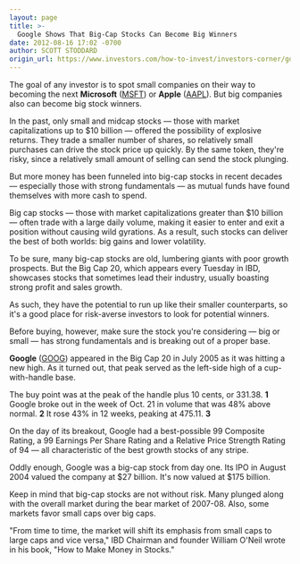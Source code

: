 ```yaml
---
layout: page
title: >-
  Google Shows That Big-Cap Stocks Can Become Big Winners
date: 2012-08-16 17:02 -0700
author: SCOTT STODDARD
origin_url: https://www.investors.com/how-to-invest/investors-corner/google-shows-big-cap-stocks-can-become-big-winners
---
```





The goal of any investor is to spot small companies on their way to becoming the next **Microsoft** ([MSFT](https://research.investors.com/quote.aspx?symbol=MSFT)) or **Apple** ([AAPL](https://research.investors.com/quote.aspx?symbol=AAPL)). But big companies also can become big stock winners.

  

In the past, only small and midcap stocks — those with market capitalizations up to \$10 billion — offered the possibility of explosive returns. They trade a smaller number of shares, so relatively small purchases can drive the stock price up quickly. By the same token, they're risky, since a relatively small amount of selling can send the stock plunging.

  

But more money has been funneled into big-cap stocks in recent decades — especially those with strong fundamentals — as mutual funds have found themselves with more cash to spend.

  

Big cap stocks — those with market capitalizations greater than \$10 billion — often trade with a large daily volume, making it easier to enter and exit a position without causing wild gyrations. As a result, such stocks can deliver the best of both worlds: big gains and lower volatility.

  

To be sure, many big-cap stocks are old, lumbering giants with poor growth prospects. But the Big Cap 20, which appears every Tuesday in IBD, showcases stocks that sometimes lead their industry, usually boasting strong profit and sales growth.

  

As such, they have the potential to run up like their smaller counterparts, so it's a good place for risk-averse investors to look for potential winners.

  

Before buying, however, make sure the stock you're considering — big or small — has strong fundamentals and is breaking out of a proper base.

  

**Google** ([GOOG](https://research.investors.com/quote.aspx?symbol=GOOG)) appeared in the Big Cap 20 in July 2005 as it was hitting a new high. As it turned out, that peak served as the left-side high of a cup-with-handle base.

  

The buy point was at the peak of the handle plus 10 cents, or 331.38. **1** Google broke out in the week of Oct. 21 in volume that was 48% above normal. **2** It rose 43% in 12 weeks, peaking at 475.11. **3**

  

On the day of its breakout, Google had a best-possible 99 Composite Rating, a 99 Earnings Per Share Rating and a Relative Price Strength Rating of 94 — all characteristic of the best growth stocks of any stripe.

  

Oddly enough, Google was a big-cap stock from day one. Its IPO in August 2004 valued the company at \$27 billion. It's now valued at \$175 billion.

  

Keep in mind that big-cap stocks are not without risk. Many plunged along with the overall market during the bear market of 2007-08. Also, some markets favor small caps over big caps.

  

"From time to time, the market will shift its emphasis from small caps to large caps and vice versa," IBD Chairman and founder William O'Neil wrote in his book, "How to Make Money in Stocks."





